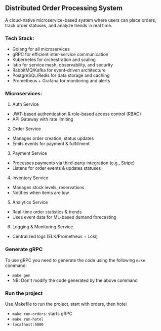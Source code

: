 ## Distributed Order Processing System

A cloud-native microservice-based system where users can place orders, track order statuses, and analyze trends in real time.
### Tech Stack:
- Golang for all microservices
- gRPC for efficient inter-service communication
- Kubernetes for orchestration and scaling
- Istio for service mesh, observability, and security
- RabbitMQ/Kafka for event-driven architecture
- PostgreSQL/Redis for data storage and caching
- Prometheus + Grafana for monitoring and alerts

### Microservices:
1. Auth Service
  - JWT-based authentication & role-based access control (RBAC)
  - API Gateway with rate limiting

2. Order Service
  - Manages order creation, status updates
  - Emits events for payment & fulfillment

3. Payment Service
  - Processes payments via third-party integration (e.g., Stripe)
  - Listens for order events & updates statuses

4. Inventory Service
  - Manages stock levels, reservations
  - Notifies when items are low

5. Analytics Service
  - Real-time order statistics & trends
  - Uses event data for ML-based demand forecasting

6. Logging & Monitoring Service
  - Centralized logs (ELK/Prometheus + Loki)

### Generate gRPC
To use gRPC you need to generate the code using the following `make` command:
- `make gen`
- NB: Don't modify the code generated by the above command

### Run the project
Use Makefile to run the project, start with orders, then hotel
- `make run-orders`: starts gRPC
- `make run-hotel`
- `localhost:5000`
